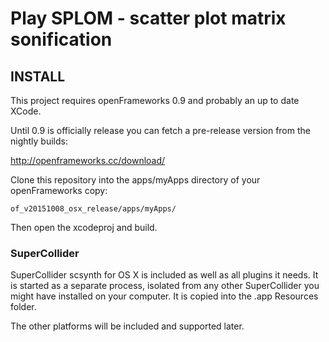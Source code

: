 # Play SPLOM - scatter plot matrix sonification

## INSTALL

This project requires openFrameworks 0.9 and probably an up to date XCode.

Until 0.9 is officially release you can fetch a pre-release version from the nightly builds:

http://openframeworks.cc/download/

Clone this repository into the apps/myApps directory of your openFrameworks copy:

`of_v20151008_osx_release/apps/myApps/`

Then open the xcodeproj and build.

### SuperCollider

SuperCollider scsynth for OS X is included as well as all plugins it needs.
It is started as a separate process, isolated from any other SuperCollider you might have installed on your computer.
It is copied into the .app Resources folder.

The other platforms will be included and supported later.
